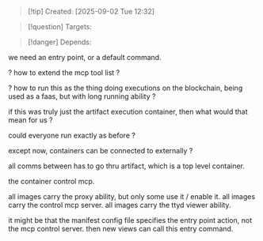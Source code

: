 
>[!tip] Created: [2025-09-02 Tue 12:32]

>[!question] Targets: 

>[!danger] Depends: 

we need an entry point, or a default command.

? how to extend the mcp tool list ?

? how to run this as the thing doing executions on the blockchain, being used as a faas, but with long running ability ?

if this was truly just the artifact execution container, then what would that mean for us ?

could everyone run exactly as before ?

except now, containers can be connected to externally ?

all comms between has to go thru artifact, which is a top level container.

the container control mcp.

all images carry the proxy ability, but only some use it / enable it.
all images carry the control mcp server.
all images carry the ttyd viewer ability.

it might be that the manifest config file specifies the entry point action, not the mcp control server.
then new views can call this entry command.